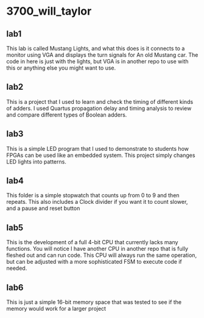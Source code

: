 # 3700_will_taylor
## lab1
This lab is called Mustang Lights, and what this does is it connects to a monitor using VGA and displays the turn signals for
An old Mustang car. The code in here is just with the lights, but VGA is in another repo to use with this or anything else you
might want to use.

## lab2
This is a project that I used to learn and check the timing of different kinds of adders. 
I used Quartus propagation delay and timing analysis to review and compare different types of Boolean adders.

## lab3
This is a simple LED program that I used to demonstrate to students how FPGAs can be used like an embedded system. 
This project simply changes LED lights into patterns. 

## lab4
This folder is a simple stopwatch that counts up from 0 to 9 and then repeats. This also includes a Clock divider if you want it to count slower, and a pause and reset button

## lab5 
This is the development of a full 4-bit CPU that currently lacks many functions. You will notice I have another CPU in another repo that is fully fleshed out and can run code. 
This CPU will always run the same operation, but can be adjusted with a more sophisticated FSM to execute code if needed.

## lab6
This is just a simple 16-bit memory space that was tested to see if the memory would work for a larger project
